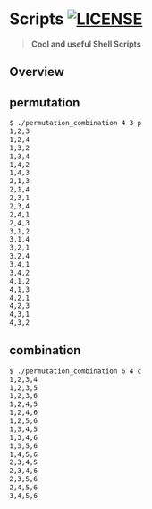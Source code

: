 # Scripts [![LICENSE](https://img.shields.io/github/license/deepgrace/scripts.svg)](https://github.com/deepgrace/scripts/blob/master/LICENSE_1_0.txt)

> **Cool and useful Shell Scripts**

## Overview

## permutation
```bash
$ ./permutation_combination 4 3 p
1,2,3
1,2,4
1,3,2
1,3,4
1,4,2
1,4,3
2,1,3
2,1,4
2,3,1
2,3,4
2,4,1
2,4,3
3,1,2
3,1,4
3,2,1
3,2,4
3,4,1
3,4,2
4,1,2
4,1,3
4,2,1
4,2,3
4,3,1
4,3,2
```

## combination
```bash
$ ./permutation_combination 6 4 c
1,2,3,4
1,2,3,5
1,2,3,6
1,2,4,5
1,2,4,6
1,2,5,6
1,3,4,5
1,3,4,6
1,3,5,6
1,4,5,6
2,3,4,5
2,3,4,6
2,3,5,6
2,4,5,6
3,4,5,6
```
